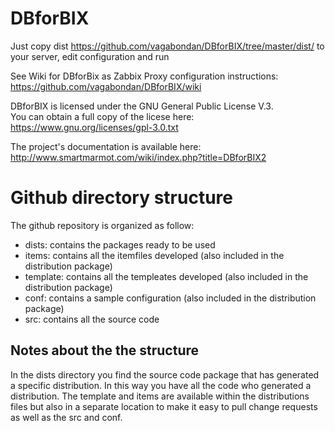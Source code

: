# DBforBIX

Just copy dist https://github.com/vagabondan/DBforBIX/tree/master/dist/ to your server, edit configuration and run<br>

See Wiki for DBforBix as Zabbix Proxy configuration instructions: https://github.com/vagabondan/DBforBIX/wiki<br>

DBforBIX is licensed under the GNU General Public License  V.3. <br>
You can obtain a full copy of the licese here: https://www.gnu.org/licenses/gpl-3.0.txt <br>

The project's documentation is available here: http://www.smartmarmot.com/wiki/index.php?title=DBforBIX2 <br>

# Github directory structure
The github repository is organized as follow:
* dists: contains the packages ready to be used
* items: contains all the itemfiles developed (also included in the distribution package)
* template: contains all the templeates developed (also included in the distribution package)
* conf: contains a sample configuration (also included in the distribution package)
* src: contains all the source code


## Notes about the the structure
In the dists directory you find the source code package that has generated a specific distribution. In this way you have all the code who generated a distribution.
The template and items are available within the distributions files but also in a separate location to make it easy to pull change requests as well as the src and conf.

